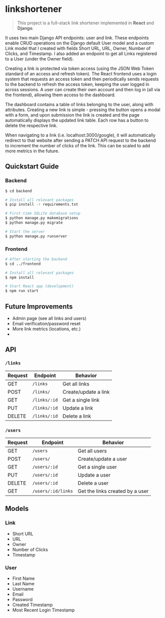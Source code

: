 # linkshortener

> This project is a full-stack link shortener implemented in **React** and **Django**.

It uses two main Django API endpoints: user and link. These
endpoints enable CRUD operations on the Django default User model and a custom Link model
that I created with fields Short URL, URL, Owner, Number of Clicks, and Timestamp. I also
added an endpoint to get all Links registered to a User (under the Owner field).

Creating a link is protected via token access (using the JSON Web Token standard of an access
and refresh token). The React frontend uses a login system that requests an access token and
then periodically sends requests to the backend to refresh the access token, keeping the user
logged in across sessions. A user can create their own account and then log in (all via the
frontend), allowing them access to the dashboard.

The dashboard contains a table of links belonging to the user, along with attributes. Creating a
new link is simple - pressing the button opens a modal with a form, and upon submission the
link is created and the page automatically displays the updated link table. Each row has a button
to delete the respective link.

When navigating to a link (i.e. localhost:3000/google), it will automatically redirect to that
website after sending a PATCH API request to the backend to increment the number of clicks of
the link. This can be scaled to add more metrics in the future.

## Quickstart Guide

### Backend
```bash
$ cd backend

# Install all relevant packages
$ pip install -r requirements.txt

# First-time SQLite database setup
$ python manage.py makemigrations
$ python manage.py migrate

# Start the server
$ python manage.py runserver
```

### Frontend
```bash
# After starting the backend
$ cd ../frontend

# Install all relevant packages
$ npm install

# Start React app (development)
$ npm run start
```

## Future Improvements
- Admin page (see all links and users)
- Email verification/password reset
- More link metrics (locations, etc.)
- 

## API

### `/links`

| Request | Endpoint     | Behavior             |
|---------|--------------|----------------------|
| GET     | `/links`     | Get all links        |
| POST    | `/links/`    | Create/update a link |
| GET     | `/links/:id` | Get a single link    |
| PUT     | `/links/:id` | Update a link        |
| DELETE  | `/links/:id` | Delete a link        |

### `/users`

| Request | Endpoint           | Behavior                        |
|---------|--------------------|---------------------------------|
| GET     | `/users`           | Get all users                   |
| POST    | `/users/`          | Create/update a user            |
| GET     | `/users/:id`       | Get a single user               |
| PUT     | `/users/:id`       | Update a user                   |
| DELETE  | `/users/:id`       | Delete a user                   |
| GET     | `/users/:id/links` | Get the links created by a user |

## Models

### Link
* Short URL
* URL
* Owner
* Number of Clicks
* Timestamp

### User
* First Name
* Last Name
* Username
* Email
* Password
* Created Timestamp
* Most Recent Login Timestamp
